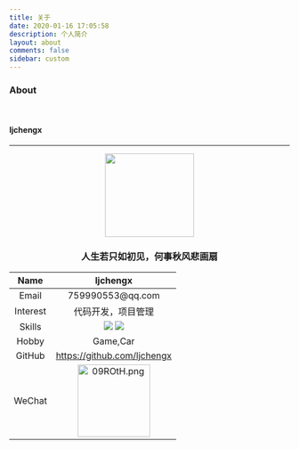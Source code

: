 ```yaml
---
title: 关于
date: 2020-01-16 17:05:58
description: 个人简介
layout: about
comments: false
sidebar: custom
---
```


### About

<br/>

#### ljchengx

***

<center><img src="https://s1.ax1x.com/2020/09/25/09g4UJ.jpg"  width="160" height="150" align="bottom" /></center>
<center><h3>人生若只如初见，何事秋风悲画扇</h3></center>
<table>
<thead>
<tr>
<th>Name</th>
<th>ljchengx</th>
</tr>
</thead>
<tbody>
<tr>
<td style="text-align: center">Email</td>
<td style="text-align: center">759990553@qq.com</td>
</tr>
<tr>
<td style="text-align: center">Interest</td>
<td style="text-align: center">代码开发，项目管理</td>
</tr>
<tr>
<td style="text-align: center">Skills</td>
<td style="text-align: center"><img src="https://img.shields.io/static/v1?message=Android、、Java&color=66CCFC&style=plastic&logo=appveyor" /> <img src="https://img.shields.io/static/v1?message=项目管理&color=66CCFF&style=plastic&logo=appveyor" /></td>
</tr>
<tr>
<td style="text-align: center">Hobby</td>
<td style="text-align: center">Game,Car</td>
</tr>
<tr>
<td style="text-align: center">GitHub</td>
<td style="text-align: center"><a href="https://github.com/ljchengx" target="_blank" rel="noopener">https://github.com/ljchengx</a></td>
</tr>
<tr>
<td style="text-align: center">WeChat</td>
<td style="text-align: center"><a href="https://imgchr.com/i/09ROtH"><img  width="130" height="130"src="https://s1.ax1x.com/2020/09/25/09ROtH.png" alt="09ROtH.png" border="0" /></a></td>
</tr>
</tbody>
</table>

